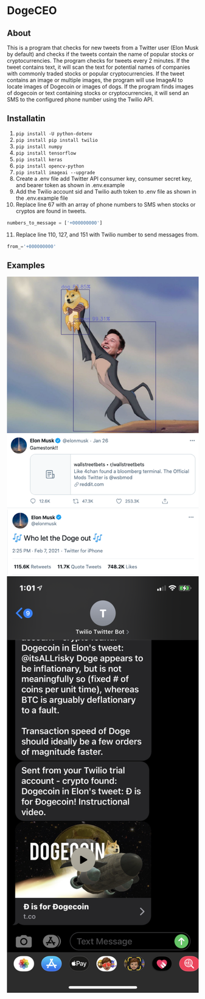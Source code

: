 # DogeCEO

## About
This is a program that checks for new tweets from a Twitter user (Elon Musk by default) and checks if the tweets contain the name of popular stocks or cryptocurrencies. The program checks for tweets every 2 minutes. If the tweet contains text, it will scan the text for potential names of companies with commonly traded stocks or popular cryptocurrencies. If the tweet contains an image or multiple images, the program will use ImageAI to locate images of Dogecoin or images of dogs. If the program finds images of dogecoin or text containing stocks or cryptocurrencies, it will send an SMS to the configured phone number using the Twilio API.

## Installatin

1. <code>pip install -U python-dotenv</code>
2. <code>pip install pip install twilio</code>
3. <code>pip install numpy</code>
4. <code>pip install tensorflow</code>
5. <code>pip install keras</code>
6. <code>pip install opencv-python</code>
7. <code>pip install imageai --upgrade</code>
8. Create a .env file add Twitter API consumer key, consumer secret key, and bearer token as shown in .env.example
9. Add the Twilio account sid and Twilio auth token to .env file as shown in the .env.example file
10. Replace line 67 with an array of phone numbers to SMS when stocks or cryptos are found in tweets.
```python
numbers_to_message = ['+000000000']
```
11. Replace line 110, 127, and 151 with Twilio number to send messages from. 
```python
from_='+000000000'
```

## Examples
<img src="public/img/doge-image.jpeg" width="600">
<img src="public/img/gamestop.png" width="600">
<img src="public/img/dogecoin.png" width="600">
<img src="public/img/twilio-texts.PNG" width="600">